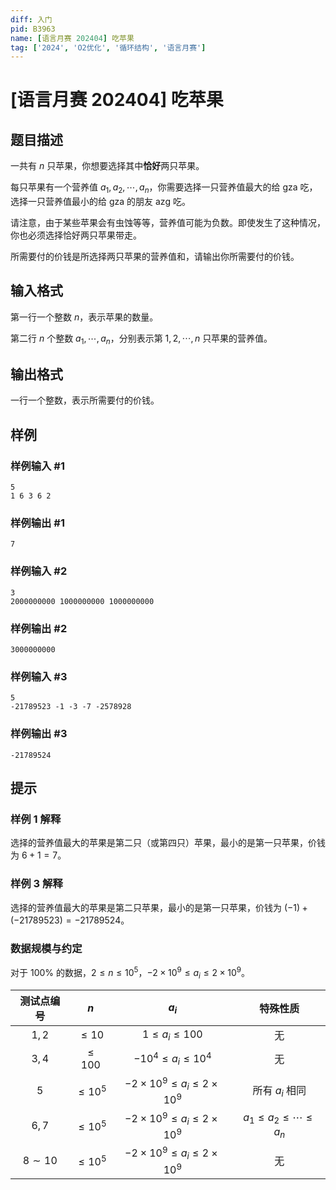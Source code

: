 ```yaml
---
diff: 入门
pid: B3963
name: [语言月赛 202404] 吃苹果
tag: ['2024', 'O2优化', '循环结构', '语言月赛']
---
```

# [语言月赛 202404] 吃苹果
## 题目描述

一共有 $n$ 只苹果，你想要选择其中**恰好**两只苹果。

每只苹果有一个营养值 $a_1, a_2, \cdots, a_n$，你需要选择一只营养值最大的给 gza 吃，选择一只营养值最小的给 gza 的朋友 azg 吃。

请注意，由于某些苹果会有虫蚀等等，营养值可能为负数。即使发生了这种情况，你也必须选择恰好两只苹果带走。

所需要付的价钱是所选择两只苹果的营养值和，请输出你所需要付的价钱。
## 输入格式

第一行一个整数 $n$，表示苹果的数量。

第二行 $n$ 个整数 $a_1, \cdots, a_n$，分别表示第 $1, 2, \cdots, n$ 只苹果的营养值。
## 输出格式

一行一个整数，表示所需要付的价钱。
## 样例

### 样例输入 #1
```
5
1 6 3 6 2

```
### 样例输出 #1
```
7

```
### 样例输入 #2
```
3
2000000000 1000000000 1000000000

```
### 样例输出 #2
```
3000000000

```
### 样例输入 #3
```
5
-21789523 -1 -3 -7 -2578928

```
### 样例输出 #3
```
-21789524

```
## 提示

### 样例 1 解释

选择的营养值最大的苹果是第二只（或第四只）苹果，最小的是第一只苹果，价钱为 $6 + 1 = 7$。

### 样例 3 解释

选择的营养值最大的苹果是第二只苹果，最小的是第一只苹果，价钱为 $(-1) + (-21789523) = -21789524$。


### 数据规模与约定

对于 $100\%$ 的数据，$2 \leq n \leq 10^5$，$-2 \times 10^9 \leq a_i \leq 2 \times 10^9$。

| 测试点编号 | $n$ | $a_i$ | 特殊性质 |
| :-: | :-: | :-: | :-: |
| $1, 2$ | $\leq 10$ | $1 \leq a_i \leq 100$ | 无 |
| $3, 4$ | $\leq 100$ | $-10^4 \leq a_i \leq 10^4$ | 无 | 
| $5$ | $\leq 10^5$ | $-2 \times 10^9 \leq a_i \leq 2 \times 10^9$ | 所有 $a_i$ 相同 |
| $6, 7$ | $\leq 10^5$ | $-2 \times 10^9 \leq a_i \leq 2 \times 10^9$ | $a_1 \leq a_2 \leq \cdots \leq a_n$ | 
| $8 \sim 10$ | $\leq 10^5$ | $-2 \times 10^9 \leq a_i \leq 2 \times 10^9$ | 无 |
